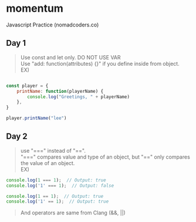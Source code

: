 # momentum
Javascript Practice (nomadcoders.co)

<h2>Day 1</h2> 

> Use const and let only. DO NOT USE VAR <br> 
Use "add: function(attributes) {}" if you define inside from object. 
<br>EX)

```javascript

const player = {
    printName: function(playerName) {
        console.log("Greetings, " + playerName)
    },
}

player.printName("lee")
```

<h2>Day 2</h2>

>use "===" instead of "==". <br>
"===" compares value and type of an object, but "==" only compares the value of an object. <br>
EX)

```javascript
console.log(1 === 1);  // Output: true
console.log('1' === 1);  // Output: false

console.log(1 == 1);  // Output: true
console.log('1' == 1);  // Output: true
```

> And operators are same from Clang (&&, ||)
